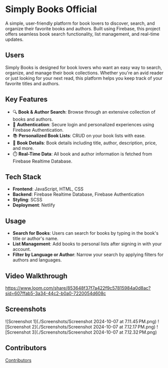 # Simply Books Official

A simple, user-friendly platform for book lovers to discover, search, and organize their favorite books and authors. Built using Firebase, this project offers seamless book search functionality, list management, and real-time updates.

## Users

Simply Books is designed for book lovers who want an easy way to search, organize, and manage their book collections. Whether you're an avid reader or just looking for your next read, this platform helps you keep track of your favorite titles and authors.

## Key Features

- 🔍 **Book & Author Search**: Browse through an extensive collection of books and authors.
- 🔐 **Authentication**: Secure login and personalized experiences using Firebase Authentication.
- 📚 **Personalized Book Lists**: CRUD on your book lists with ease.
- 💬 **Book Details**: Book details including title, author, description, price, and more.
- ⏱️ **Real-Time Data**: All book and author information is fetched from Firebase Realtime Database.

## Tech Stack

- **Frontend**: JavaScript, HTML, CSS
- **Backend**: Firebase Realtime Database, Firebase Authentication
- **Styling**: SCSS
- **Deployment**: Netlify

## Usage

- **Search for Books**: Users can search for books by typing in the book's title or author's name.
- **List Management**: Add books to personal lists after signing in with your account.
- **Filter by Language or Author**: Narrow your search by applying filters for authors and languages.

## Video Walkthrough

https://www.loom.com/share/853648f37f7a422f9c57815984a0d8ac?sid=607ffab5-3a34-44c2-b0a0-7220054d608c

## Screenshots
![Screenshot 1](./Screenshots/Screenshot 2024-10-07 at 7.11.45 PM.png)
![Screenshot 2](./Screenshots/Screenshot 2024-10-07 at 7.12.17 PM.png)
![Screenshot 3](./Screenshots/Screenshot 2024-10-07 at 7.12.32 PM.png)



## Contributors

[Contributors](https://github.com/noahcallen/simply-books-official/graphs/contributors)
